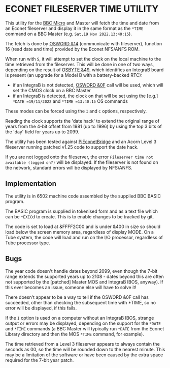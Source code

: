 ECONET FILESERVER TIME UTILITY
==============================

This utility for the [BBC Micro](https://en.wikipedia.org/wiki/BBC_Micro) and
Master will fetch the time and date from an Econet fileserver and display it
in the same format as the `*TIME` command on a BBC Master (e.g. `Sat,19 Nov
2022.13:40:15`).

The fetch is done by [OSWORD &14](https://beebwiki.mdfs.net/OSWORD_%2614)
(communicate with fileserver), function 16 (read date and time) provided by
the Econet NFS/ANFS ROM.

When run with `S`, it will attempt to set the clock on the local machine to
the time retrieved from the fileserver.  This will be done in one of two ways,
depending on the result of
[OSBYTE &49](https://beebwiki.mdfs.net/OSBYTE_%2649), which identifies an
IntegraB board is present (an upgrade for a Model B with a battery-backed
RTC):

* if an IntegraB is not detected,
[OSWORD &0F](https://beebwiki.mdfs.net/OSWORD_%260F) call will be used, which
will set the CMOS clock on a BBC Master
* if an IntegraB is detected, the clock on that will be set using the [e.g.]
`*DATE =19/11/2022` and `*TIME =13:40:15` OS commands

These modes can be forced using the `I` and `C` options, respectively.

Reading the clock supports the 'date hack' to extend the original range of
years from the 4-bit offset from 1981 (up to 1996) by using the top 3 bits of
the 'day' field for years up to 2099.

The utility has been tested against
[PiEconetBridge](https://github.com/cr12925/PiEconetBridge) and an Acorn Level
3 fileserver running patched v1.25 code to support the date hack.

If you are not logged onto the fileserver, the error `Fileserver time not
available (logged on?)` will be displayed.  If the fileserver is not found
on the network, standard errors will be displayed by NFS/ANFS.


Implementation
--------------

The utility is in 6502 machine code assembled by the supplied BBC BASIC
program.

The BASIC program is supplied in tokenised form and as a text file which can
be `*EXEC`d to create.  This is to enable changes to be tracked by git.

The code is set to load at &FFFF2C00 and is under &400 in size so should load
below the screen memory area, regardless of display MODE.  On a Tube system,
the code will load and run on the I/O processor, regardless of Tube processor
type.


Bugs
----

The year code doesn't handle dates beyond 2099, even though the 7-bit range
extends the supported years up to 2108 - dates beyond this are often not
supported by the [patched] Master MOS and IntegraB IBOS, anyway).  If this
ever becomes an issue, someone else will have to solve it!

There doesn't appear to be a way to tell if the OSWORD &0F call has succeeded,
other than checking the subsequent time with *TIME, so no error will be
displayed, if this fails.

If the `I` option is used on a computer without an IntegraB IBOS, strange
output or errors may be displayed, depending on the support for the `*DATE`
and `*TIME` commands (a BBC Master will typically run `*DATE` from the Econet
Library directory and then the MOS `*TIME` command, for example).

The time retrieved from a Level 3 fileserver appears to always contain the
seconds as 00, so the time will be rounded down to the nearest minute.  This
may be a limitation of the software or have been caused by the extra space
required for the 7-bit year patch.
